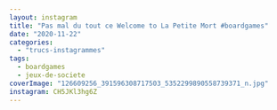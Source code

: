 ```yaml
---
layout: instagram
title: "Pas mal du tout ce Welcome to La Petite Mort #boardgames"
date: "2020-11-22"
categories: 
  - "trucs-instagrammes"
tags: 
  - boardgames
  - jeux-de-societe
coverImage: "126609256_391596308717503_5352299890558739371_n.jpg"
instagram: CH5JKl3hg6Z
---
```


